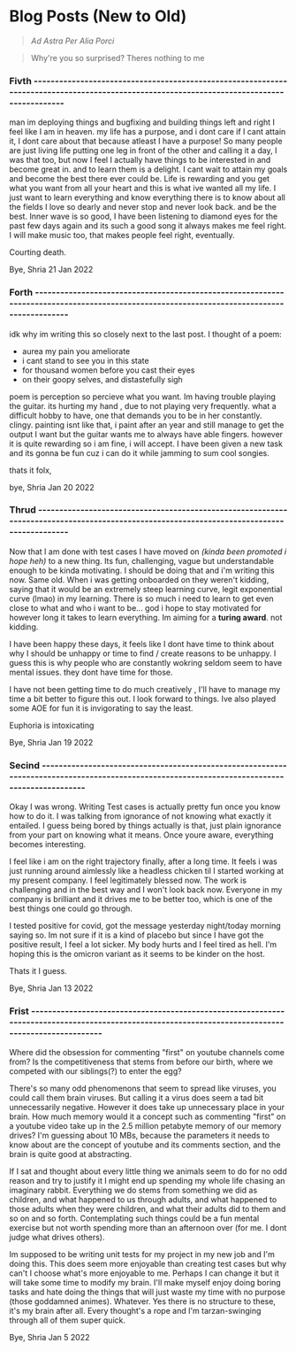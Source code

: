 # Blog Posts (New to Old)
> _Ad Astra Per Alia Porci_

> Why're you so surprised? Theres nothing to me

### Fivth ------------------------------------------------------------------------------------------------------------------------------------------
man im deploying things and bugfixing and building things left and right I feel like I am in heaven. my life has a purpose, and i dont care if I cant attain it, I dont care about that because atleast I have a purpose! So many people are just living life putting one leg in front of the other and calling it a day, I was that too, but now I feel I actually have things to be interested in and become great in. and to learn them is a delight. I cant wait to attain my goals and become the best there ever could be. Life is rewarding and you get what you want from all your heart and this is what ive wanted all my life. I just want to learn everything and know everything there is to know about all the fields I love so dearly and never stop and never look back. and be the best.
Inner wave is so good, I have been listening to diamond eyes for the past few days again and its such a good song it always makes me feel right.
I will make music too, that makes people feel right, eventually.

Courting death.

Bye,
Shria
21 Jan 2022



### Forth ------------------------------------------------------------------------------------------------------------------------------------------
idk why im writing this so closely next to the last post. I thought of a poem:

- aurea my pain you ameliorate
- i cant stand to see you in this state
- for thousand women before you cast their eyes
- on their goopy selves, and distastefully sigh

poem is perception so percieve what you want.
Im having trouble playing the guitar. its hurting my hand , due to not playing very frequently. what a difficult hobby to have, one that demands you to be in her constantly. clingy. painting isnt like that, i paint after an year and still manage to get the output I want but the guitar wants me to always have able fingers. however it is quite rewarding so i am fine, i will accept.
I have been given a new task and its gonna be fun cuz i can do it while jamming to sum cool songies.

thats it folx,

bye,
Shria
Jan 20 2022


### Thrud ------------------------------------------------------------------------------------------------------------------------------------------
Now that I am done with test cases I have moved on *(kinda been promoted i hope heh)* to a new thing. Its fun, challenging, vague but understandable enough to be kinda motivating. I should be doing that and i'm writing this now. Same old. When i was getting onboarded on they weren't kidding, saying that it would be an extremely steep learning curve, legit exponential curve (lmao) in my learning. There is so much i need to learn to get even close to what and who i want to be... god i hope to stay motivated for however long it takes to learn everything. Im aiming for a **turing award**. not kidding.

I have been happy these days, it feels like I dont have time to think about why I should be unhappy or time to find / create reasons to be unhappy. I guess this is why people who are constantly wokring seldom seem to have mental issues. they dont have time for those.

I have not been getting time to do much creatively , I'll have to manage my time a bit better to figure this out. I look forward to things. Ive also played some AOE for fun it is invigorating to say the least.

Euphoria is intoxicating

Bye,
Shria
Jan 19 2022

### Secind ---------------------------------------------------------------------------------------------------------------------------------------------
Okay I was wrong. Writing Test cases is actually pretty fun once you know how to do it. I was talking from ignorance of not knowing what exactly it entailed. I guess being bored by things actually is that, just plain ignorance from your part on knowing what it means. Once youre aware, everything becomes interesting.

I feel like i am on the right trajectory finally, after a long time. It feels i was just running around aimlessly like a headless chicken til I started working at my present company. I feel legitimately blessed now. The work is challenging and in the best way and I won't look back now. Everyone in my company is brilliant and it drives me to be better too, which is one of the best things one could go through.

I tested positive for covid, got the message yesterday night/today morning saying so. Im not sure if it is a kind of placebo but since I have got the positive result, I feel a lot sicker. My body hurts and I feel tired as hell. I'm hoping this is the omicron variant as it seems to be kinder on the host.

Thats it I guess.

Bye,
Shria
Jan 13 2022

### Frist ---------------------------------------------------------------------------------------------------------------------------------------------------
Where did the obsession for commenting "first" on youtube channels come from? Is the competitiveness that stems from before our birth, where we competed with our siblings(?) to enter the egg? 

There's so many odd phenomenons that seem to spread like viruses, you could call them brain viruses. But calling it a virus does seem a tad bit unnecessarily negative. However it does take up unnecessary place in your brain. How much memory would it a concept such as commenting "first" on a youtube video take up in the 2.5 million petabyte memory of our memory drives? I'm guessing about 10 MBs, because the parameters it needs to know about are the concept of youtube and its comments section, and the brain is quite good at abstracting. 

If I sat and thought about every little thing we animals seem to do for no odd reason and try to justify it I might end up spending my whole life chasing an imaginary rabbit. Everything we do stems from something we did as children, and what happened to us through adults, and what happened to those adults when they were children, and what their adults did to them and so on and so forth. Contemplating such things could be a fun mental exercise but not worth spending more than an afternoon over (for me. I dont judge what drives others).

Im supposed to be writing unit tests for my project in my new job and I'm doing this. This does seem more enjoyable than creating test cases but why can't I choose what's more enjoyable to me. Perhaps I can change it but it will take some time to modify my brain. I'll make myself enjoy doing boring tasks and hate doing the things that will just waste my time with no purpose (those goddamned animes). Whatever. Yes there is no structure to these, it's my brain after all. Every thought's a rope and I'm tarzan-swinging through all of them super quick.

Bye,
Shria
Jan 5 2022
